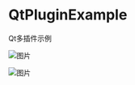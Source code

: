 # QtPluginExample
Qt多插件示例

![图片](https://github.com/zhangjiechina001/QtPluginExample/assets/49397821/6a3ba43c-d15c-4c2f-8eb0-3889bd6e99ea)

![图片](https://github.com/zhangjiechina001/QtPluginExample/assets/49397821/2b8d0086-73c5-483f-8740-2477ae466310)
